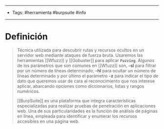 --------------------
- Tags: #herramienta #burpsuite #info 
-----------------------------
# Definición

> Técnica utilizada para descubrir rutas y recursos ocultos en un servidor web mediante ataques de fuerza bruta. Usaremos las herramientas [[Wfuzz]] y [[Gobuster]] para aplicar **`Fuzzing`**. Algunos de los parámetros que son comunes en [[Wfuzz]] son, **-sl** para filtrar por un número de líneas determinado, **-hl** para ocultar un número de líneas determinado y por último el parámetro **-z** para indicar el tipo de dato que queremos usar de cara al reconocimiento que nos interese aplicar, abarcando opciones como diccionarios, listas y rangos numéricos.
>
> [[BurpSuite]] es una plataforma que integra características especializadas para realizar pruebas de penetración en aplicaciones web. Una de sus particularidades es la función de análisis de páginas en línea, empleada para identificar y enumerar los recursos accesibles en una página web.